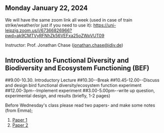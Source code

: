 
## Monday January 22, 2024

We will have the same zoom link all week (used in case of train strike/weather/or just if you need to use it):
https://uni-leipzig.zoom.us/j/67366826966?pwd=ak9CMTVyRFNhZk56VEFxa25oZWpVUT09

Instructor: Prof. Jonathan Chase (jonathan.chase@idiv.de)

## Introduction to Functional Diversity and Biodiversity and Ecosystem Functioning (BEF)

##9.00-10.30. Introductory Lecture
##10.30--Break
##10.45-12.00--Discuss and design bird functional diversity/ecosystem function experiment
##12.00-3pm--Implement experiment
##3.00-5.00pm--write up question, experimental design, and results (briefly, 1-2 pages)



Before Wednesday's class please read two papers- and make some notes (from Emma);
1. [Paper 1](https://doi.org/10.1111/jvs.12399)
2. [Paper 2](https://doi.org/10.1111/jvs.12435)
